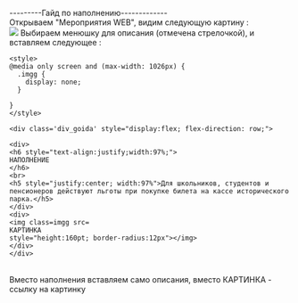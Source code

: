 ---------Гайд по наполнению------------- <br>
Открываем "Мероприятия WEB", видим следующую картину : <br>
![](https://i.imgur.com/dX3qmgu.png)
Выбираем менюшку для описания (отмечена стрелочкой), и вставляем следующее : <br>
```
<style>
@media only screen and (max-width: 1026px) {
  .imgg {
    display: none;
  }
  
}
</style>

<div class='div_goida' style="display:flex; flex-direction: row;">

<div>
<h6 style="text-align:justify;width:97%;">
НАПОЛНЕНИЕ
</h6>
<br>
<h5 style="justify:center; width:97%">Для школьников, студентов и пенсионеров действуют льготы при покупке билета на кассе исторического парка.</h5>
</div>
<div>
<img class=imgg src=
КАРТИНКА
style="height:160pt; border-radius:12px"></img>
</div>
</div>
```
<br>
Вместо наполнения вставляем само описания, вместо КАРТИНКА - ссылку на картинку
